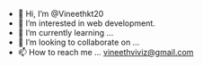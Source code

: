 - 👋 Hi, I’m @Vineethkt20
- 👀 I’m interested in web development. 
- 🌱 I’m currently learning ...
- 💞️ I’m looking to collaborate on ...
- 📫 How to reach me ...
vineethviviz@gmail.com
<!---
Vineethkt20/Vineethkt20 is a ✨ special ✨ repository because its `README.md` (this file) appears on your GitHub profile.
You can click the Preview link to take a look at your changes.
--->
